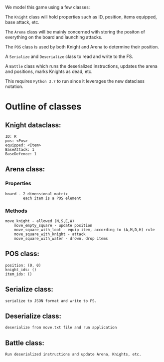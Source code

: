 We model this game using a few classes:

The `Knight` class will hold properties such as ID, position, items equipped, base attack, etc.

The `Arena` class will be mainly concerned with storing the positon of everything on the board and
launching attacks.

The `POS` class is used by both Knight and Arena to determine their position.

A `Serialize` and `Deserialize` class to read and write to the FS.

A `Battle` class which runs the deserialized instructions, updates the arena and positions, marks Knights as dead, etc.

This requires `Python 3.7` to run since it leverages the new dataclass notation.

# Outline of classes

## Knight dataclass:

    ID: R
    pos: <Pos>
    equipped: <Item>
    BaseAttack: 1
    BaseDefence: 1

## Arena class:

### Properties

    board - 2 dimensional matrix
            each item is a POS element

### Methods

    move_knight - allowed (N,S,E,W)
        move_empty_square - update position
        move_square_with_loot - equip item, according to (A,M,D,H) rule
        move_square_with_knight - attack
        move_square_with_water - drown, drop items

## POS class:

    position: (0, 0)
    knight_ids: ()
    item_ids: ()

## Serialize class:

    serialize to JSON format and write to FS.

## Deserialize class:

    deserialize from move.txt file and run application


## Battle class:

    Run deserialized instructions and update Arena, Knights, etc.

